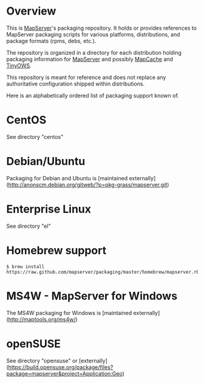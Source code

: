 Overview
========

This is [MapServer](http://mapserver.org)'s packaging repository. It holds 
or provides references to MapServer packaging scripts for various platforms, 
distributions, and package formats (rpms, debs, etc.).

The repository is organized in a directory for each distribution holding 
packaging information for [MapServer](https://github.com/mapserver/mapserver) 
and possibly [MapCache](https://github.com/mapserver/mapcache) and 
[TinyOWS](https://github.com/mapserver/tinyows).

This repository is meant for reference and does not replace any authoritative 
configuration shipped within distributions.

Here is an alphabetically ordered list of packaging support known of.

CentOS
======

See directory "centos"

Debian/Ubuntu
=============

Packaging for Debian and Ubuntu is [maintained externally]
(http://anonscm.debian.org/gitweb/?p=pkg-grass/mapserver.git)

Enterprise Linux
================

See directory "el"

Homebrew support
================

```
$ brew install https://raw.github.com/mapserver/packaging/master/homebrew/mapserver.rb
```

MS4W - MapServer for Windows
============================

The MS4W packaging for Windows is [maintained externally] 
(http://maptools.org/ms4w/)

openSUSE
========

See directory "opensuse" or [externally]
(https://build.opensuse.org/package/files?package=mapserver&project=Application:Geo)

